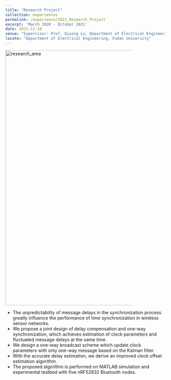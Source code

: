 ```yaml
---
title: "Research Project"
collection: experiences
permalink: /experience/2021_Research_Project
excerpt: 'March 2020 - October 2021'
date: 2021-12-10
venue: "Supervisor: Prof. Qiyong Lu, Department of Electrical Engineering, Fudan University"
locate: "Department of Electrical Engineering, Fudan University"
---
```


<img src="https://fzh1996.github.io/images/research_area.png" alt="research_area" width="1000" height="800" style="max-width: 400px" class="left">

  - The unpredictability of message delays in the synchronization process greatly influence the performance of time synchronization in wireless sensor networks.
  - We propose a joint design of delay compensation and one-way synchronization, which achieves estimation of clock parameters and fluctuated message delays at the same time.
  - We design a one-way broadcast scheme which update clock parameters with only one-way message based on the Kalman filter.
  - With the accurate delay estimation, we derive an improved clock offset estimation algorithm.
  - The proposed algorithm is performed on MATLAB simulation and experimental testbed with five nRF52832 Bluetooth nodes.
